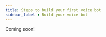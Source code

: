 ```yaml
---
title: Steps to build your first voice bot  
sidebar_label : Build your voice bot
---
```


Coming soon!